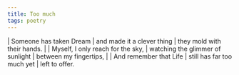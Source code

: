 ```yaml
---
title: Too much
tags: poetry
---
```


| Someone has taken Dream
| and made it a clever thing
| they mold with their hands.
|
| Myself, I only reach for the sky,
| watching the glimmer of sunlight
| between my fingertips,
|
| And remember that Life
| still has far too much yet
| left to offer.
